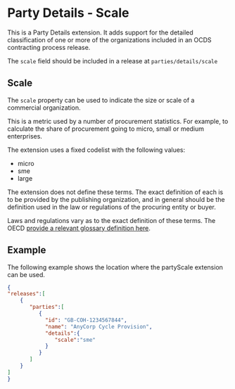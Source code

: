 # Party Details - Scale

This is a Party Details extension. It adds support for the detailed classification of one or more of the organizations included in an OCDS contracting process release.

The ```scale``` field should be included in a release at ```parties/details/scale```

## Scale

The ```scale``` property can be used to indicate the size or scale of a commercial organization.

This is a metric used by a number of procurement statistics. For example, to calculate the share of procurement going to micro, small or medium enterprises.

The extension uses a fixed codelist with the following values:

* micro
* sme
* large

The extension does not define these terms. The exact definition of each is to be provided by the publishing organization, and in general should be the definition used in the law or regulations of the procuring entity or buyer.

Laws and regulations vary as to the exact definition of these terms. The OECD [provide a relevant glossary definition here](https://stats.oecd.org/glossary/detail.asp?ID=3123).

## Example

The following example shows the location where the partyScale extension can be used.

```json
{
"releases":[
    {
       "parties":[
          {
            "id": "GB-COH-1234567844",
            "name": "AnyCorp Cycle Provision",
            "details":{
               "scale":"sme"
            }
          }
       ]
    }
]
}
```
